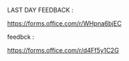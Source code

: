 LAST DAY FEEDBACK :

https://forms.office.com/r/WHpna6bjEC


feedbck :

https://forms.office.com/r/d4Ff5y1C2G

